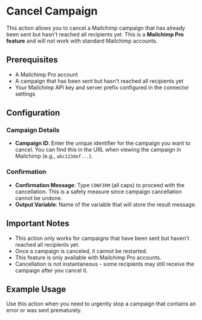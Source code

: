 # Cancel Campaign

This action allows you to cancel a Mailchimp campaign that has already been sent but hasn't reached all recipients yet. This is a **Mailchimp Pro feature** and will not work with standard Mailchimp accounts.

## Prerequisites

- A Mailchimp Pro account
- A campaign that has been sent but hasn't reached all recipients yet
- Your Mailchimp API key and server prefix configured in the connector settings

## Configuration

### Campaign Details

- **Campaign ID**: Enter the unique identifier for the campaign you want to cancel. You can find this in the URL when viewing the campaign in Mailchimp (e.g., `abc123def...`).

### Confirmation

- **Confirmation Message**: Type `CONFIRM` (all caps) to proceed with the cancellation. This is a safety measure since campaign cancellation cannot be undone.
- **Output Variable**: Name of the variable that will store the result message.

## Important Notes

- This action only works for campaigns that have been sent but haven't reached all recipients yet.
- Once a campaign is canceled, it cannot be restarted.
- This feature is only available with Mailchimp Pro accounts.
- Cancellation is not instantaneous - some recipients may still receive the campaign after you cancel it.

## Example Usage

Use this action when you need to urgently stop a campaign that contains an error or was sent prematurely.